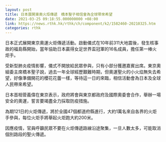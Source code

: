 ```yaml
---
layout: post
title: 日本展開東奧火炬傳遞　橋本聖子相信會為全球帶來希望
date: 2021-03-25 09:18:55.000000000 +08:00
link: https://news.rthk.hk/rthk/ch/component/k2/1582460-20210325.htm
categories: rthk
---
```


日本正式展開東京奧運火炬傳遞活動。啟動儀式在10年前311大地震後，發生核事故的福島縣開始，當年協助日本贏得女足世界盃冠軍的16名成員，擔任第一棒火炬手。

受新型肺炎疫情影響，儀式不開放給民眾參與，只有小部分獲邀嘉賓出席。東京奧組委主席橋本聖子說，過去一年全球經歷艱難時期，但奧運聖火的小火焰無失去希望，好像準備開花的櫻花花蕾一樣，等待這一日的來臨，相信活動會為日本及全球人民帶來希望。

日本首相菅義偉在東京表示，政府將會與東京都政府及國際奧委會合作，舉辦一場安全的奧運，誓言要竭盡全力採取防疫措施。

為期121日的火炬傳遞，將於全國47個都道府縣進行，大約1萬名來自各界的火炬手參與，每位火炬手將舉起火炬跑大約200米。

因應疫情，官員呼籲民眾不要在火炬傳遞路線沿途聚集，一旦人數太多，可能取消個別路段的聖火傳遞。
